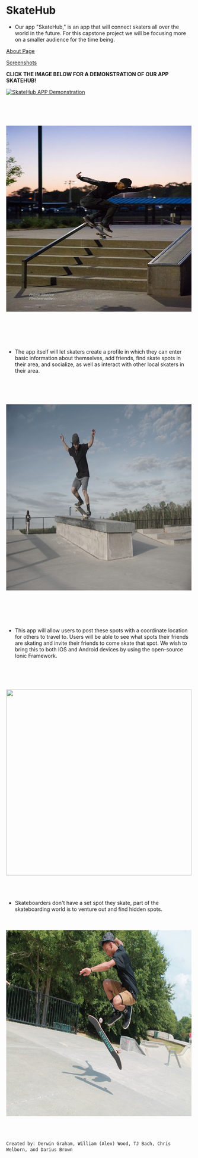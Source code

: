 # SkateHub
* Our app "SkateHub," is an app that will connect skaters all over the world in the future. For this capstone project we will be focusing more on a smaller audience for the time being.

[About Page](./about.html)

[Screenshots](./screenshots.md)

**CLICK THE IMAGE BELOW FOR A DEMONSTRATION OF OUR APP SKATEHUB!**

[![SkateHub APP Demonstration](https://image.ibb.co/i5hcwx/Screenshot_20180424_221934_Skate_Hub.jpg)](https://www.youtube.com/watch?v=zXOEVMubwEE)

<br><br><br><br>
<img src="./siteImages/Attach23632_20180420_204453.jpg" width="500" height="500" />

<br><br><br><br>
* The app itself will let skaters create a profile in which they can enter basic information about themselves, add friends, find skate spots in their area, and socialize, as well as interact with other local skaters in their area. 

<br><br><br><br>
<img src="./siteImages/DSC03544.JPG" width="500" height="500" />

<br><br><br><br>
* This app will allow users to post these spots with a coordinate location for others to travel to. Users will be able to see what spots their friends are skating and invite their friends to come skate that spot. We wish to bring this to both IOS and Android devices by using the open-source Ionic Framework.

<br><br><br><br>
<img src="./siteImages/IMG_8819.JPG" width="500" height="500" />

<br><br>
* Skateboarders don't have a set spot they skate, part of the skateboarding world is to venture out and find hidden spots.

<br><br>
<img src="./siteImages/IMG_8826.JPG" width="500" height="500" />

<br><br>

```
Created by: Derwin Graham, William (Alex) Wood, TJ Bach, Chris Welborn, and Darius Brown
```
